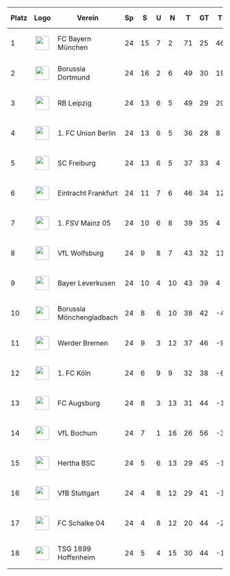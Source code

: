 |Platz|Logo|Verein|Sp|S|U|N|T|GT|TD|Pkte|Letzte 5|Spiel|
|-----|----|------|--|-|-|-|-|--|--|----|--------|-----|
|1|<p align="center"><img src="https://i.imgur.com/jJEsJrj.png" height="32"/></p>|FC Bayern München|24|15|7|2|71|25|46|52|✅ ✅ ✅ ❌ ✅||
|2|<p align="center"><img src="https://upload.wikimedia.org/wikipedia/commons/thumb/6/67/Borussia_Dortmund_logo.svg/560px-Borussia_Dortmund_logo.svg.png" height="32"/></p>|Borussia Dortmund|24|16|2|6|49|30|19|50|➖ ✅ ✅ ✅ ✅||
|3|<p align="center"><img src="https://i.imgur.com/Rpwsjz1.png" height="32"/></p>|RB Leipzig|24|13|6|5|49|29|20|45|✅ ❌ ✅ ✅ ❌||
|4|<p align="center"><img src="https://assets.dfb.de/uploads/000/018/232/small_union-Berlin.jpg" height="32"/></p>|1. FC Union Berlin|24|13|6|5|36|28|8|45|➖ ➖ ❌ ➖ ✅||
|5|<p align="center"><img src="https://i.imgur.com/r3mvi0h.png" height="32"/></p>|SC Freiburg|24|13|6|5|37|33|4|45|✅ ➖ ➖ ✅ ✅||
|6|<p align="center"><img src="https://i.imgur.com/X8NFkOb.png" height="32"/></p>|Eintracht Frankfurt|24|11|7|6|46|34|12|40|➖ ➖ ❌ ✅ ❌||
|7|<p align="center"><img src="https://upload.wikimedia.org/wikipedia/commons/thumb/9/9e/Logo_Mainz_05.svg/1200px-Logo_Mainz_05.svg.png" height="32"/></p>|1. FSV Mainz 05|24|10|6|8|39|35|4|36|➖ ✅ ✅ ✅ ✅||
|8|<p align="center"><img src="https://i.imgur.com/ucqKV4B.png" height="32"/></p>|VfL Wolfsburg|24|9|8|7|43|32|11|35|➖ ➖ ✅ ❌ ➖||
|9|<p align="center"><img src="https://upload.wikimedia.org/wikipedia/de/thumb/f/f7/Bayer_Leverkusen_Logo.svg/1200px-Bayer_Leverkusen_Logo.svg.png" height="32"/></p>|Bayer Leverkusen|24|10|4|10|43|39|4|34|✅ ✅ ➖ ❌ ✅||
|10|<p align="center"><img src="https://i.imgur.com/KSIk0Eu.png" height="32"/></p>|Borussia Mönchengladbach|24|8|6|10|38|42|-4|30|❌ ➖ ❌ ✅ ❌||
|11|<p align="center"><img src="https://upload.wikimedia.org/wikipedia/commons/thumb/b/be/SV-Werder-Bremen-Logo.svg/681px-SV-Werder-Bremen-Logo.svg.png" height="32"/></p>|Werder Bremen|24|9|3|12|37|46|-9|30|❌ ❌ ✅ ❌ ❌||
|12|<p align="center"><img src="https://upload.wikimedia.org/wikipedia/en/thumb/5/53/FC_Cologne_logo.svg/1200px-FC_Cologne_logo.svg.png" height="32"/></p>|1. FC Köln|24|6|9|9|32|38|-6|27|❌ ➖ ❌ ❌ ✅||
|13|<p align="center"><img src="https://i.imgur.com/sdE62e2.png" height="32"/></p>|FC Augsburg|24|8|3|13|31|44|-13|27|❌ ✅ ❌ ✅ ❌||
|14|<p align="center"><img src="https://i.imgur.com/5jy3Gfr.png" height="32"/></p>|VfL Bochum|24|7|1|16|26|56|-30|22|✅ ❌ ❌ ❌ ❌||
|15|<p align="center"><img src="https://i.imgur.com/apFwbYZ.png" height="32"/></p>|Hertha BSC|24|5|6|13|29|45|-16|21|➖ ❌ ✅ ❌ ✅||
|16|<p align="center"><img src="https://i.imgur.com/v0tkpNx.png" height="32"/></p>|VfB Stuttgart|24|4|8|12|29|41|-12|20|➖ ❌ ❌ ✅ ❌||
|17|<p align="center"><img src="https://upload.wikimedia.org/wikipedia/commons/9/97/FC_Schalke_04_Logo.png" height="32"/></p>|FC Schalke 04|24|4|8|12|20|44|-24|20|➖ ✅ ✅ ➖ ➖||
|18|<p align="center"><img src="https://i.imgur.com/gF0PfEl.png" height="32"/></p>|TSG 1899 Hoffenheim|24|5|4|15|30|44|-14|19|❌ ❌ ❌ ❌ ❌||
